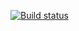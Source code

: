 [![Build status](https://ci.appveyor.com/api/projects/status/udxofmvarfyyofat?svg=true)](https://ci.appveyor.com/project/AnnaNikulina89/rest)
